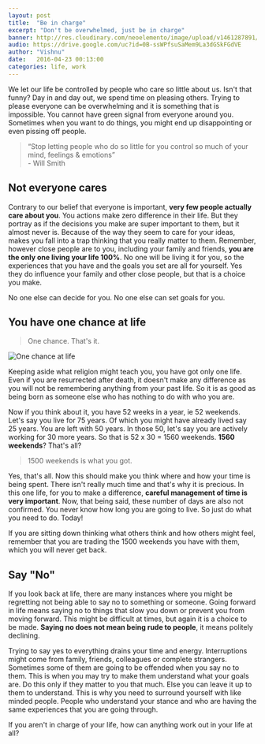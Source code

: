 ```yaml
---
layout: post
title:  "Be in charge"
excerpt: "Don't be overwhelmed, just be in charge"
banner: http://res.cloudinary.com/neoelemento/image/upload/v1461287891/Be_in_charge_dl1pfw.jpg
audio: https://drive.google.com/uc?id=0B-ssWPfsuSaMem9La3dGSkFGdVE
author: "Vishnu"
date:   2016-04-23 00:13:00
categories: life, work
---
```

We let our life be controlled by people who care so little about us. Isn't that funny? Day in and day out, we spend time on pleasing others. Trying to please everyone can be overwhelming and it is something that is impossible. You cannot have  green signal from everyone around you. Sometimes when you want to do things, you might end up disappointing or even pissing off people.

>“Stop letting people who do so little for you control so much of your mind, feelings & emotions”
<br >- Will Smith

## Not everyone cares
Contrary to our belief that everyone is important, **very few people actually care about you**. You actions make zero difference in their life. But they portray as if the decisions you make are super important to them, but it almost never is. Because of the way they seem to care for your ideas, makes you fall into a trap thinking that you really matter to them. Remember, however close people are to you, including your family and friends, **you are the only one living your life 100%**. No one will be living it for you, so the experiences that you have and the goals you set are all for yourself. Yes they do influence your family and other close people, but that is a choice you make.

No one else can decide for you. No one else can set goals for you.

## You have one chance at life

> One chance. That's it.

![One chance at life](http://res.cloudinary.com/neoelemento/image/upload/v1461375760/one_chance_at_life_hq3qjf.jpg)

Keeping aside what religion might teach you, you have got only one life. Even if you are resurrected after death, it doesn't make any difference as you will not be remembering anything from your past life. So it is as good as being born as someone else who has nothing to do with who you are.

Now if you think about it, you have 52 weeks in a year, ie 52 weekends. Let's say you live for 75 years. Of which you might have already lived say 25 years. You are left with 50 years. In those 50, let's say you are actively working for 30 more years. So that is 52 x 30 = 1560 weekends. **1560 weekends**? That's all? 

> 1500 weekends is what you got.

Yes, that's all. Now this should make you think where and how your time is being spent. There isn't really much time and that's why it is precious. In this one life, for you to make a difference, **careful management of time is very important**. Now, that being said, these number of days are also not confirmed. You never know how long you are going to live. So just do what you need to do. Today!

If you are sitting down thinking what others think and how others might feel, remember that you are trading the 1500 weekends you have with them, which you will never get back. 

## Say "No"
If you look back at life, there are many instances where you might be regretting not being able to say no to something or someone. Going forward in life means saying no to things that slow you down or prevent you from moving forward. This might be difficult at times, but again it is a choice to be made. **Saying no does not mean being rude to people**, it means politely declining.

Trying to say yes to everything drains your time and energy. Interruptions might come from family, friends, colleagues or complete strangers. Sometimes some of them are going to be offended when you say no to them. This is when you may try to make them understand what your goals are. Do this only if they matter to you that much. Else you can leave it up to them to understand. This is why you need to surround yourself with like minded people. People who understand your stance and who are having the same experiences that you are going through.

If you aren't in charge of your life, how can anything work out in your life at all?